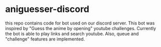 # aniguesser-discord
this repo contains code for bot used on our discord server. This bot was inspired by "Guess the anime by opening" youtube challenges. Currently the bot is able to play links and search youtube. Also, queue and "challenge" features are implemented.
